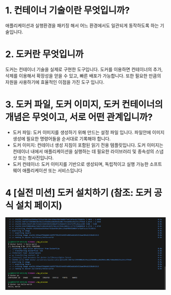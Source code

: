 # 1. 컨테이너 기술이란 무엇입니까?
애플리케이션과 실행환경을 패키징 해서 어느 환경에서도 일관되게 동작하도록 하는 기술입니다.

# 2. 도커란 무엇입니까
도커는 컨테이너 기술을 실제로 구현한 도구입니다. 도커를 이용하면 컨테이너의 추가, 삭제를 이용해서 확장성을 얻을 수  있고, 빠른 배포가 가능합니다. 또한 필요한 만큼의 자원을 사용하기에 효율적인 이점을 가진 도구 입니다.
# 3. 도커 파일, 도커 이미지, 도커 컨테이너의 개념은 무엇이고, 서로 어떤 관계입니까?
* 도커 파일: 도커 이미지를 생성하기 위해 만드는 설정 파일 입니다. 파일안에 이미지 생성에 필요한 명령어들을 순서대로 기록해야 합니다.
* 도커 이미지: 컨테이너 생성 지침이 포함된 읽기 전용 템플릿입니다. 도커 이미지는 컨테이너 내에서 애플리케이션을 실행하는 데 필요한 라이브러리 및 종속성의 스냅샷 또는 청사진입니다.
* 도커 컨테이너:  도커 이미지를 기반으로 생성되며, 독립적이고 실행 가능한 소프트웨어 애플리케이션 또는 서비스입니다
# 4 [실전 미션] 도커 설치하기 (참조: 도커 공식 설치 페이지)
![4번 문제 이미지](./doker%20사전.png)
